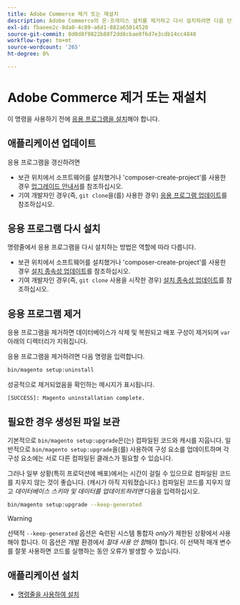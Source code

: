 ```yaml
---
title: Adobe Commerce 제거 또는 재설치
description: Adobe Commerce의 온-프레미스 설치를 제거하고 다시 설치하려면 다음 단계를 따르십시오.
exl-id: fbaeee2c-8da0-4c89-a6d1-882a65014520
source-git-commit: 8d0d8f9822b88f2dd8cbae8f6d7e3cdb14cc4848
workflow-type: tm+mt
source-wordcount: '265'
ht-degree: 0%

---
```


# Adobe Commerce 제거 또는 재설치

이 명령을 사용하기 전에 [응용 프로그램을 설치](../tutorials/install.md)해야 합니다.

## 애플리케이션 업데이트

응용 프로그램을 갱신하려면

* 보관 위치에서 소프트웨어를 설치했거나 &#39;composer-create-project&#39;를 사용한 경우 [업그레이드 안내서](../../upgrade/overview.md)를 참조하십시오.
* 기여 개발자인 경우(즉, `git clone`을(를) 사용한 경우) [응용 프로그램 업데이트](../../upgrade/developer/git-installs.md)를 참조하십시오.

## 응용 프로그램 다시 설치

명령줄에서 응용 프로그램을 다시 설치하는 방법은 역할에 따라 다릅니다.

* 보관 위치에서 소프트웨어를 설치했거나 &#39;composer-create-project&#39;를 사용한 경우 [설치 종속성 업데이트](https://developer.adobe.com/commerce/contributor/guides/install/update-dependencies/)를 참조하십시오.
* 기여 개발자인 경우(즉, `git clone` 사용을 시작한 경우) [설치 종속성 업데이트](https://developer.adobe.com/commerce/contributor/guides/install/update-dependencies/)를 참조하십시오.

## 응용 프로그램 제거

응용 프로그램을 제거하면 데이터베이스가 삭제 및 복원되고 배포 구성이 제거되며 `var` 아래의 디렉터리가 지워집니다.

응용 프로그램을 제거하려면 다음 명령을 입력합니다.

```bash
bin/magento setup:uninstall
```

성공적으로 제거되었음을 확인하는 메시지가 표시됩니다.

```terminal
[SUCCESS]: Magento uninstallation complete.
```

## 필요한 경우 생성된 파일 보관

기본적으로 `bin/magento setup:upgrade`은(는) 컴파일된 코드와 캐시를 지웁니다. 일반적으로 `bin/magento setup:upgrade`을(를) 사용하여 구성 요소를 업데이트하며 각 구성 요소에는 서로 다른 컴파일된 클래스가 필요할 수 있습니다.

그러나 일부 상황(특히 프로덕션에 배포)에서는 시간이 걸릴 수 있으므로 컴파일된 코드를 지우지 않는 것이 좋습니다. (캐시가 아직 지워졌습니다.) 컴파일된 코드를 지우지 않고 *데이터베이스 스키마 및 데이터를 업데이트하려면* 다음을 입력하십시오.

```bash
bin/magento setup:upgrade --keep-generated
```

>[!WARNING]
>
>선택적 `--keep-generated` 옵션은 숙련된 시스템 통합자 *only*&#x200B;가 제한된 상황에서 사용해야 합니다. 이 옵션은 개발 환경에서 *절대 사용 안 함*&#x200B;해야 합니다. 이 선택적 매개 변수를 잘못 사용하면 코드를 실행하는 동안 오류가 발생할 수 있습니다.

## 애플리케이션 설치

* [명령줄을 사용하여 설치](../advanced.md)
